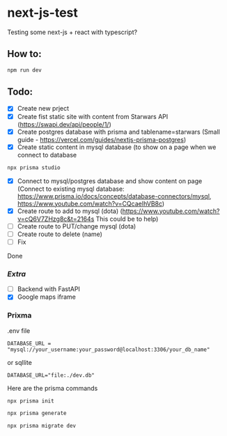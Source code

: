# next-js-test
Testing some next-js + react with typescript?

## How to:

```bash
npm run dev
```

## Todo:

- [x] Create new prject
- [x] Create fist static site with content from Starwars API (https://swapi.dev/api/people/1/)
- [x] Create postgres database with prisma and tablename=starwars (Small guide - https://vercel.com/guides/nextjs-prisma-postgres) 
- [x] Create static content in mysql database (to show on a page when we connect to database<br>
```bash
npx prisma studio
```
- [x] Connect to mysql/postgres database and show content on page (Connect to existing mysql database: https://www.prisma.io/docs/concepts/database-connectors/mysql, https://www.youtube.com/watch?v=CQcaeIhVB8c)
- [x] Create route to add to mysql (dota) (https://www.youtube.com/watch?v=cQ6V7ZHzg8c&t=2164s This could be to help)
- [ ] Create route to PUT/change mysql (dota) 
- [ ] Create route to delete (name)
- [ ] Fix 

Done

### *Extra*

- [ ] Backend with FastAPI
- [x] Google maps iframe

### Prixma

.env file
```
DATABASE_URL = "mysql://your_username:your_password@localhost:3306/your_db_name"
```
or sqllite
```
DATABASE_URL="file:./dev.db"
```

Here are the prisma commands
```bash
npx prisma init
```
```bash
npx prisma generate
```
```bash
npx prisma migrate dev
```